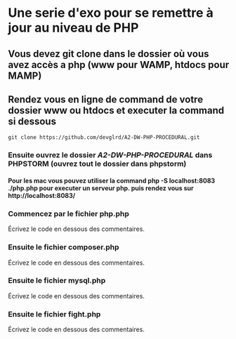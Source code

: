 # Une serie d'exo pour se remettre à jour au niveau de PHP

## Vous devez git clone dans le dossier où vous avez accès a php (**www** pour **WAMP**, **htdocs** pour **MAMP**)
## Rendez vous en ligne de command de votre dossier **www** ou **htdocs** et executer la command si dessous

`git clone https://github.com/devglrd/A2-DW-PHP-PROCEDURAL.git`

### Ensuite ouvrez le **dossier** *A2-DW-PHP-PROCEDURAL* dans **PHPSTORM** **(ouvrez tout le dossier dans phpstorm)**
#### Pour les mac vous pouvez utiliser la command php -S localhost:8083 ./php.php pour executer un serveur php. puis rendez vous sur http://localhost:8083/


### Commencez par le fichier **php.php**
Écrivez le code en dessous des commentaires.

### Ensuite le fichier **composer.php**
Écrivez le code en dessous des commentaires.

### Ensuite le fichier **mysql.php**
Écrivez le code en dessous des commentaires.
 
### Ensuite le fichier **fight.php**
Écrivez le code en dessous des commentaires.
  
